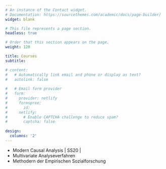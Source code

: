 ```yaml
---
# An instance of the Contact widget.
# Documentation: https://sourcethemes.com/academic/docs/page-builder/
widget: blank

# This file represents a page section.
headless: true

# Order that this section appears on the page.
weight: 120

title: Courses
subtitle:

# content:
#   # Automatically link email and phone or display as text?
#   autolink: false
  
#   # Email form provider
#   form:
#     provider: netlify
#     formspree:
#       id:
#     netlify:
#       # Enable CAPTCHA challenge to reduce spam?
#       captcha: false
  
design:
  columns: '2'
---
```


- Modern Causal Analysis | SS20 |
- Multivariate Analyseverfahren
- Methodern der Empirischen Sozialforschung 
